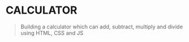 # CALCULATOR

> Building a calculator which can add, subtract, multiply and divide using HTML, CSS and JS

